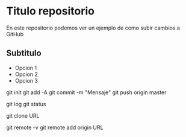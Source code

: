 # Titulo repositorio

En este repositorio podemos ver un ejemplo de como subir cambios a GitHub

## Subtitulo

* Opcion 1
* Opcion 2
* Opcion 3



git init
git add -A
git commit -m "Mensaje"
git push origin master

git log
git status

git clone URL

git remote -v
git remote add origin URL
